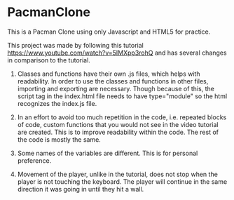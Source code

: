 # PacmanClone
This is a Pacman Clone using only Javascript and HTML5 for practice.

This project was made by following this tutorial https://www.youtube.com/watch?v=5IMXpp3rohQ and has several changes in comparison to the tutorial.

1. Classes and functions have their own .js files, which helps with readability. In order to use the classes and functions in other files, importing and exporting are necessary. Though because of this, the script tag in the index.html file needs to have type="module" so the html recognizes the index.js file.

2. In an effort to avoid too much repetition in the code, i.e. repeated blocks of code, custom functions that you would not see in the video tutorial are created. This is to improve readability within the code. The rest of the code is mostly the same.

3. Some names of the variables are different. This is for personal preference.

4. Movement of the player, unlike in the tutorial, does not stop when the player is not touching the keyboard. The player will continue in the same direction it was going in until they hit a wall.
